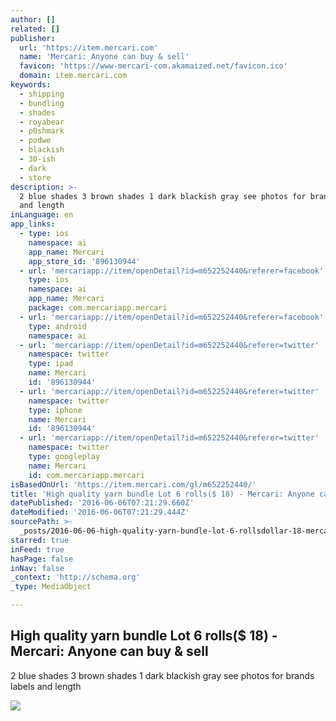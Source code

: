 ```yaml
---
author: []
related: []
publisher:
  url: 'https://item.mercari.com'
  name: 'Mercari: Anyone can buy & sell'
  favicon: 'https://www-mercari-com.akamaized.net/favicon.ico'
  domain: item.mercari.com
keywords:
  - shipping
  - bundling
  - shades
  - royabear
  - p0shmark
  - podwe
  - blackish
  - 30-ish
  - dark
  - store
description: >-
  2 blue shades 3 brown shades 1 dark blackish gray see photos for brands labels
  and length
inLanguage: en
app_links:
  - type: ios
    namespace: ai
    app_name: Mercari
    app_store_id: '896130944'
  - url: 'mercariapp://item/openDetail?id=m652252440&referer=facebook'
    type: ios
    namespace: ai
    app_name: Mercari
    package: com.mercariapp.mercari
  - url: 'mercariapp://item/openDetail?id=m652252440&referer=facebook'
    type: android
    namespace: ai
  - url: 'mercariapp://item/openDetail?id=m652252440&referer=twitter'
    namespace: twitter
    type: ipad
    name: Mercari
    id: '896130944'
  - url: 'mercariapp://item/openDetail?id=m652252440&referer=twitter'
    namespace: twitter
    type: iphone
    name: Mercari
    id: '896130944'
  - url: 'mercariapp://item/openDetail?id=m652252440&referer=twitter'
    namespace: twitter
    type: googleplay
    name: Mercari
    id: com.mercariapp.mercari
isBasedOnUrl: 'https://item.mercari.com/gl/m652252440/'
title: 'High quality yarn bundle Lot 6 rolls($ 18) - Mercari: Anyone can buy & sell'
datePublished: '2016-06-06T07:21:29.660Z'
dateModified: '2016-06-06T07:21:29.444Z'
sourcePath: >-
  _posts/2016-06-06-high-quality-yarn-bundle-lot-6-rollsdollar-18-mercari-anyone.md
starred: true
inFeed: true
hasPage: false
inNav: false
_context: 'http://schema.org'
_type: MediaObject

---
```

<article style=""><h1>High quality yarn bundle Lot 6 rolls($ 18) - Mercari: Anyone can buy &amp; sell</h1><p>2 blue shades 3 brown shades 1 dark blackish gray see photos for brands labels and length</p><img src="https://s3-us-west-2.amazonaws.com/static.mercariapp.com/photos/m652252440_1.jpg?1457587590" /></article>